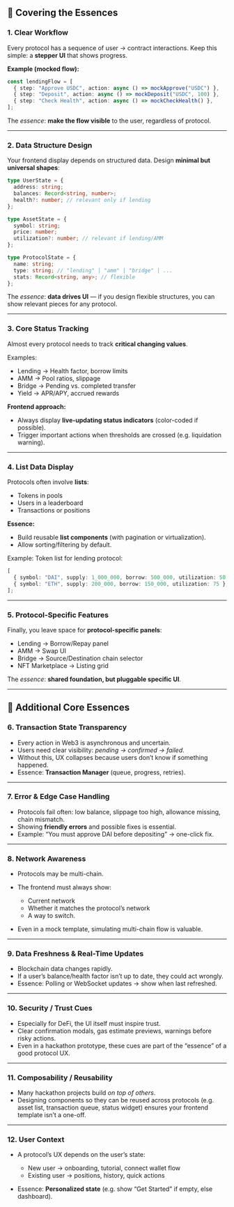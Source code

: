 ## 🔑 Covering the Essences

### 1. **Clear Workflow**

Every protocol has a sequence of user → contract interactions.
Keep this simple: a **stepper UI** that shows progress.

**Example (mocked flow):**

```ts
const lendingFlow = [
  { step: "Approve USDC", action: async () => mockApprove("USDC") },
  { step: "Deposit", action: async () => mockDeposit("USDC", 100) },
  { step: "Check Health", action: async () => mockCheckHealth() },
];
```

The _essence_: **make the flow visible** to the user, regardless of protocol.

---

### 2. **Data Structure Design**

Your frontend display depends on structured data.
Design **minimal but universal shapes**:

```ts
type UserState = {
  address: string;
  balances: Record<string, number>;
  health?: number; // relevant only if lending
};

type AssetState = {
  symbol: string;
  price: number;
  utilization?: number; // relevant if lending/AMM
};

type ProtocolState = {
  name: string;
  type: string; // "lending" | "amm" | "bridge" | ...
  stats: Record<string, any>; // flexible
};
```

The _essence_: **data drives UI** — if you design flexible structures, you can show relevant pieces for any protocol.

---

### 3. **Core Status Tracking**

Almost every protocol needs to track **critical changing values**.

Examples:

- Lending → Health factor, borrow limits
- AMM → Pool ratios, slippage
- Bridge → Pending vs. completed transfer
- Yield → APR/APY, accrued rewards

**Frontend approach:**

- Always display **live-updating status indicators** (color-coded if possible).
- Trigger important actions when thresholds are crossed (e.g. liquidation warning).

---

### 4. **List Data Display**

Protocols often involve **lists**:

- Tokens in pools
- Users in a leaderboard
- Transactions or positions

**Essence:**

- Build reusable **list components** (with pagination or virtualization).
- Allow sorting/filtering by default.

Example: Token list for lending protocol:

```ts
[
  { symbol: "DAI", supply: 1_000_000, borrow: 500_000, utilization: 50 },
  { symbol: "ETH", supply: 200_000, borrow: 150_000, utilization: 75 },
];
```

---

### 5. **Protocol-Specific Features**

Finally, you leave space for **protocol-specific panels**:

- Lending → Borrow/Repay panel
- AMM → Swap UI
- Bridge → Source/Destination chain selector
- NFT Marketplace → Listing grid

The _essence_: **shared foundation, but pluggable specific UI**.

---

## 🔑 Additional Core Essences

### 6. **Transaction State Transparency**

- Every action in Web3 is asynchronous and uncertain.
- Users need clear visibility: _pending → confirmed → failed_.
- Without this, UX collapses because users don’t know if something happened.
- Essence: **Transaction Manager** (queue, progress, retries).

---

### 7. **Error & Edge Case Handling**

- Protocols fail often: low balance, slippage too high, allowance missing, chain mismatch.
- Showing **friendly errors** and possible fixes is essential.
- Example: “You must approve DAI before depositing” → one-click fix.

---

### 8. **Network Awareness**

- Protocols may be multi-chain.
- The frontend must always show:

  - Current network
  - Whether it matches the protocol’s network
  - A way to switch.

- Even in a mock template, simulating multi-chain flow is valuable.

---

### 9. **Data Freshness & Real-Time Updates**

- Blockchain data changes rapidly.
- If a user’s balance/health factor isn’t up to date, they could act wrongly.
- Essence: Polling or WebSocket updates → show when last refreshed.

---

### 10. **Security / Trust Cues**

- Especially for DeFi, the UI itself must inspire trust.
- Clear confirmation modals, gas estimate previews, warnings before risky actions.
- Even in a hackathon prototype, these cues are part of the “essence” of a good protocol UX.

---

### 11. **Composability / Reusability**

- Many hackathon projects build _on top of others_.
- Designing components so they can be reused across protocols (e.g. asset list, transaction queue, status widget) ensures your frontend template isn’t a one-off.

---

### 12. **User Context**

- A protocol’s UX depends on the user’s state:

  - New user → onboarding, tutorial, connect wallet flow
  - Existing user → positions, history, quick actions

- Essence: **Personalized state** (e.g. show “Get Started” if empty, else dashboard).
